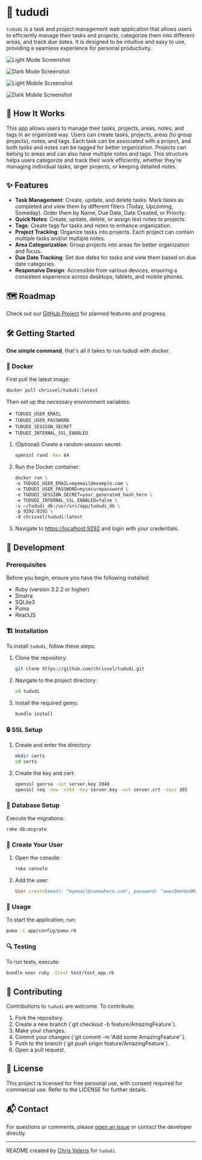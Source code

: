 # 📝 tududi

`tududi` is a task and project management web application that allows users to efficiently manage their tasks and projects, categorize them into different areas, and track due dates. It is designed to be intuitive and easy to use, providing a seamless experience for personal productivity.

![Light Mode Screenshot](screenshots/all-light.png)

![Dark Mode Screenshot](screenshots/all-dark.png)

![Light Mobile Screenshot](screenshots/mobile-all-light.png)

![Dark Mobile Screenshot](screenshots/mobile-all-dark.png)

## 🚀 How It Works

This app allows users to manage their tasks, projects, areas, notes, and tags in an organized way. Users can create tasks, projects, areas (to group projects), notes, and tags. Each task can be associated with a project, and both tasks and notes can be tagged for better organization. Projects can belong to areas and can also have multiple notes and tags. This structure helps users categorize and track their work efficiently, whether they’re managing individual tasks, larger projects, or keeping detailed notes.

## ✨ Features

- **Task Management**: Create, update, and delete tasks. Mark tasks as completed and view them by different filters (Today, Upcoming, Someday). Order them by Name, Due Date, Date Created, or Priority.
- **Quick Notes**: Create, update, delete, or assign text notes to projects.
- **Tags**: Create tags for tasks and notes to enhance organization.
- **Project Tracking**: Organize tasks into projects. Each project can contain multiple tasks and/or multiple notes.
- **Area Categorization**: Group projects into areas for better organization and focus.
- **Due Date Tracking**: Set due dates for tasks and view them based on due date categories.
- **Responsive Design**: Accessible from various devices, ensuring a consistent experience across desktops, tablets, and mobile phones.

## 🗺️ Roadmap

Check out our [GitHub Project](https://github.com/users/chrisvel/projects/2) for planned features and progress.

## 🛠️ Getting Started

**One simple command**, that's all it takes to run tududi with _docker_.

### 🐋 Docker

First pull the latest image:

```bash
docker pull chrisvel/tududi:latest
```

Then set up the necessary environment variables:

- `TUDUDI_USER_EMAIL`
- `TUDUDI_USER_PASSWORD`
- `TUDUDI_SESSION_SECRET`
- `TUDUDI_INTERNAL_SSL_ENABLED`

1. (Optional) Create a random session secret:
    ```bash
    openssl rand -hex 64
    ```

2. Run the Docker container:
    ```bash
    docker run \
    -e TUDUDI_USER_EMAIL=myemail@example.com \
    -e TUDUDI_USER_PASSWORD=mysecurepassword \
    -e TUDUDI_SESSION_SECRET=your_generated_hash_here \
    -e TUDUDI_INTERNAL_SSL_ENABLED=false \
    -v ~/tududi_db:/usr/src/app/tududi_db \
    -p 9292:9292 \
    -d chrisvel/tududi:latest
    ```

3. Navigate to [https://localhost:9292](https://localhost:9292) and login with your credentials.

## 🚧 Development

### Prerequisites

Before you begin, ensure you have the following installed:
- Ruby (version 3.2.2 or higher)
- Sinatra
- SQLite3
- Puma
- ReactJS

### 🏗 Installation

To install `tududi`, follow these steps:

1. Clone the repository:
   ```bash
   git clone https://github.com/chrisvel/tududi.git
   ```
2. Navigate to the project directory:
   ```bash
   cd tududi
   ```
3. Install the required gems:
   ```bash
   bundle install
   ```

### 🔒 SSL Setup

1. Create and enter the directory:
   ```bash
   mkdir certs
   cd certs
   ```
2. Create the key and cert:
   ```bash
   openssl genrsa -out server.key 2048
   openssl req -new -x509 -key server.key -out server.crt -days 365
   ```

### 📂 Database Setup

Execute the migrations:

```bash 
rake db:migrate 
```

### 👤 Create Your User

1. Open the console:
   ```bash
   rake console
   ```
2. Add the user:
   ```ruby
   User.create(email: "myemail@somewhere.com", password: "awes0meHax0Rp4ssword")
   ```

### 🚀 Usage

To start the application, run:

```bash
puma -C app/config/puma.rb
```

### 🔍 Testing 

To run tests, execute:

```bash
bundle exec ruby -Itest test/test_app.rb
```

## 🤝 Contributing

Contributions to `tududi` are welcome. To contribute:

1. Fork the repository.
2. Create a new branch (\`git checkout -b feature/AmazingFeature\`).
3. Make your changes.
4. Commit your changes (\`git commit -m 'Add some AmazingFeature'\`).
5. Push to the branch (\`git push origin feature/AmazingFeature\`).
6. Open a pull request.

## 📜 License

This project is licensed for free personal use, with consent required for commercial use. Refer to the LICENSE for further details.

## 📬 Contact

For questions or comments, please [open an issue](https://github.com/chrisvel/tududi/issues) or contact the developer directly.

---

README created by [Chris Veleris](https://github.com/chrisvel) for `tududi`.
